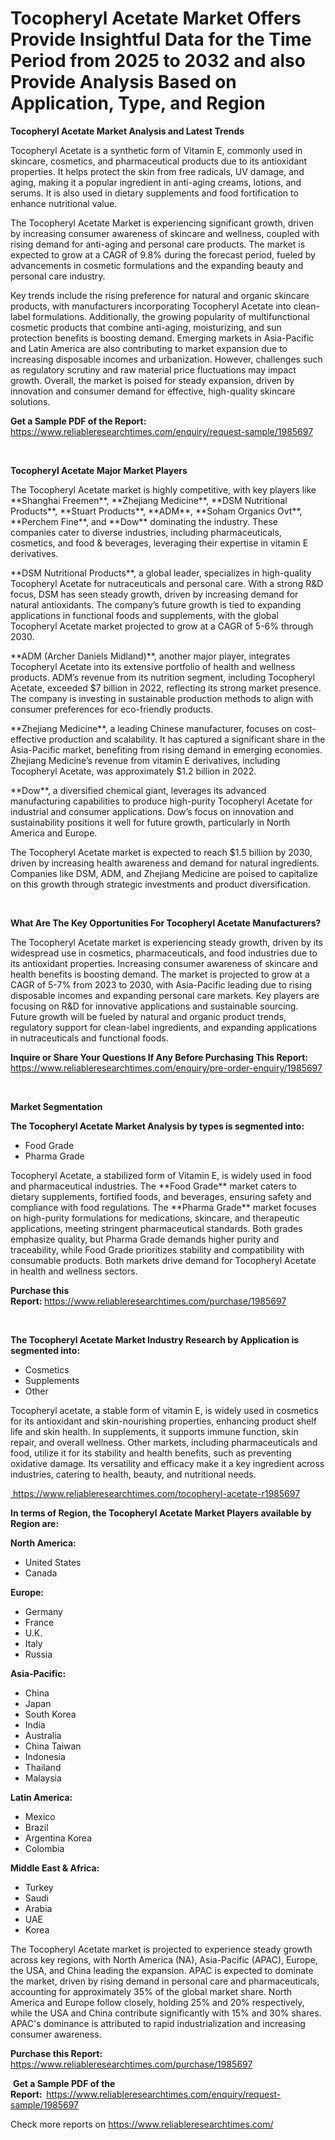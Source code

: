 <p><h1>Tocopheryl Acetate Market Offers Provide Insightful Data for the Time Period from 2025 to 2032 and also Provide Analysis Based on Application, Type, and Region</h1></p><p><strong>Tocopheryl Acetate Market Analysis and Latest Trends</strong></p>
<p><p>Tocopheryl Acetate is a synthetic form of Vitamin E, commonly used in skincare, cosmetics, and pharmaceutical products due to its antioxidant properties. It helps protect the skin from free radicals, UV damage, and aging, making it a popular ingredient in anti-aging creams, lotions, and serums. It is also used in dietary supplements and food fortification to enhance nutritional value.</p><p>The Tocopheryl Acetate Market is experiencing significant growth, driven by increasing consumer awareness of skincare and wellness, coupled with rising demand for anti-aging and personal care products. The market is expected to grow at a CAGR of 9.8% during the forecast period, fueled by advancements in cosmetic formulations and the expanding beauty and personal care industry. </p><p>Key trends include the rising preference for natural and organic skincare products, with manufacturers incorporating Tocopheryl Acetate into clean-label formulations. Additionally, the growing popularity of multifunctional cosmetic products that combine anti-aging, moisturizing, and sun protection benefits is boosting demand. Emerging markets in Asia-Pacific and Latin America are also contributing to market expansion due to increasing disposable incomes and urbanization. However, challenges such as regulatory scrutiny and raw material price fluctuations may impact growth. Overall, the market is poised for steady expansion, driven by innovation and consumer demand for effective, high-quality skincare solutions.</p></p>
<p><strong>Get a Sample PDF of the Report:&nbsp;</strong> <a href="https://www.reliableresearchtimes.com/enquiry/request-sample/1985697?utm_campaign=2261&utm_medium=2&utm_source=Github&utm_content=ia&utm_term=30012025&utm_id=tocopheryl-acetate">https://www.reliableresearchtimes.com/enquiry/request-sample/1985697</a></p>
<p>&nbsp;</p>
<p><strong>Tocopheryl Acetate Major Market Players</strong></p>
<p><p>The Tocopheryl Acetate market is highly competitive, with key players like **Shanghai Freemen**, **Zhejiang Medicine**, **DSM Nutritional Products**, **Stuart Products**, **ADM**, **Soham Organics Ovt**, **Perchem Fine**, and **Dow** dominating the industry. These companies cater to diverse industries, including pharmaceuticals, cosmetics, and food & beverages, leveraging their expertise in vitamin E derivatives.</p><p>**DSM Nutritional Products**, a global leader, specializes in high-quality Tocopheryl Acetate for nutraceuticals and personal care. With a strong R&D focus, DSM has seen steady growth, driven by increasing demand for natural antioxidants. The company’s future growth is tied to expanding applications in functional foods and supplements, with the global Tocopheryl Acetate market projected to grow at a CAGR of 5-6% through 2030.</p><p>**ADM (Archer Daniels Midland)**, another major player, integrates Tocopheryl Acetate into its extensive portfolio of health and wellness products. ADM’s revenue from its nutrition segment, including Tocopheryl Acetate, exceeded $7 billion in 2022, reflecting its strong market presence. The company is investing in sustainable production methods to align with consumer preferences for eco-friendly products.</p><p>**Zhejiang Medicine**, a leading Chinese manufacturer, focuses on cost-effective production and scalability. It has captured a significant share in the Asia-Pacific market, benefiting from rising demand in emerging economies. Zhejiang Medicine’s revenue from vitamin E derivatives, including Tocopheryl Acetate, was approximately $1.2 billion in 2022.</p><p>**Dow**, a diversified chemical giant, leverages its advanced manufacturing capabilities to produce high-purity Tocopheryl Acetate for industrial and consumer applications. Dow’s focus on innovation and sustainability positions it well for future growth, particularly in North America and Europe.</p><p>The Tocopheryl Acetate market is expected to reach $1.5 billion by 2030, driven by increasing health awareness and demand for natural ingredients. Companies like DSM, ADM, and Zhejiang Medicine are poised to capitalize on this growth through strategic investments and product diversification.</p></p>
<p>&nbsp;</p>
<p><strong>What Are The Key Opportunities For Tocopheryl Acetate Manufacturers?</strong></p>
<p><p>The Tocopheryl Acetate market is experiencing steady growth, driven by its widespread use in cosmetics, pharmaceuticals, and food industries due to its antioxidant properties. Increasing consumer awareness of skincare and health benefits is boosting demand. The market is projected to grow at a CAGR of 5-7% from 2023 to 2030, with Asia-Pacific leading due to rising disposable incomes and expanding personal care markets. Key players are focusing on R&D for innovative applications and sustainable sourcing. Future growth will be fueled by natural and organic product trends, regulatory support for clean-label ingredients, and expanding applications in nutraceuticals and functional foods.</p></p>
<p><strong>Inquire or Share Your Questions If Any Before Purchasing This Report:</strong> <a href="https://www.reliableresearchtimes.com/enquiry/pre-order-enquiry/1985697?utm_campaign=2261&utm_medium=2&utm_source=Github&utm_content=ia&utm_term=30012025&utm_id=tocopheryl-acetate">https://www.reliableresearchtimes.com/enquiry/pre-order-enquiry/1985697</a></p>
<p>&nbsp;</p>
<p><strong>Market Segmentation</strong></p>
<p><strong>The Tocopheryl Acetate Market Analysis by types is segmented into:</strong></p>
<p><ul><li>Food Grade</li><li>Pharma Grade</li></ul></p>
<p><p>Tocopheryl Acetate, a stabilized form of Vitamin E, is widely used in food and pharmaceutical industries. The **Food Grade** market caters to dietary supplements, fortified foods, and beverages, ensuring safety and compliance with food regulations. The **Pharma Grade** market focuses on high-purity formulations for medications, skincare, and therapeutic applications, meeting stringent pharmaceutical standards. Both grades emphasize quality, but Pharma Grade demands higher purity and traceability, while Food Grade prioritizes stability and compatibility with consumable products. Both markets drive demand for Tocopheryl Acetate in health and wellness sectors.</p></p>
<p><strong>Purchase this Report:&nbsp;</strong><a href="https://www.reliableresearchtimes.com/purchase/1985697?utm_campaign=2261&utm_medium=2&utm_source=Github&utm_content=ia&utm_term=30012025&utm_id=tocopheryl-acetate">https://www.reliableresearchtimes.com/purchase/1985697</a></p>
<p>&nbsp;</p>
<p><strong>The Tocopheryl Acetate Market Industry Research by Application is segmented into:</strong></p>
<p><ul><li>Cosmetics</li><li>Supplements</li><li>Other</li></ul></p>
<p><p>Tocopheryl acetate, a stable form of vitamin E, is widely used in cosmetics for its antioxidant and skin-nourishing properties, enhancing product shelf life and skin health. In supplements, it supports immune function, skin repair, and overall wellness. Other markets, including pharmaceuticals and food, utilize it for its stability and health benefits, such as preventing oxidative damage. Its versatility and efficacy make it a key ingredient across industries, catering to health, beauty, and nutritional needs.</p></p>
<p><a href="https://www.reliableresearchtimes.com/tocopheryl-acetate-r1985697?utm_campaign=2261&utm_medium=2&utm_source=Github&utm_content=ia&utm_term=30012025&utm_id=tocopheryl-acetate">&nbsp;https://www.reliableresearchtimes.com/tocopheryl-acetate-r1985697</a></p>
<p><strong>In terms of Region, the Tocopheryl Acetate Market Players available by Region are:</strong></p>
<p>
    <p> <strong> North America: </strong>
        <ul>
            <li>United States</li>
            <li>Canada</li>
        </ul>
        </p> 
    <p> <strong> Europe: </strong>
        <ul>
            <li>Germany</li>
            <li>France</li>
            <li>U.K.</li>
            <li>Italy</li>
            <li>Russia</li>
        </ul>
        </p> 
    <p> <strong> Asia-Pacific: </strong>
        <ul>
            <li>China</li>
            <li>Japan</li>
            <li>South Korea</li>
            <li>India</li>
            <li>Australia</li>
            <li>China Taiwan</li>
            <li>Indonesia</li>
            <li>Thailand</li>
            <li>Malaysia</li>
        </ul>
        </p> 
    <p> <strong> Latin America: </strong>
        <ul>
            <li>Mexico</li>
            <li>Brazil</li>
            <li>Argentina Korea</li>
            <li>Colombia</li>
        </ul>
        </p> 
    <p> <strong> Middle East & Africa: </strong>
        <ul>
            <li>Turkey</li>
            <li>Saudi</li>
            <li>Arabia</li>
            <li>UAE</li>
            <li>Korea</li>
        </ul>
    </p>
    </p>
<p><p>The Tocopheryl Acetate market is projected to experience steady growth across key regions, with North America (NA), Asia-Pacific (APAC), Europe, the USA, and China leading the expansion. APAC is expected to dominate the market, driven by rising demand in personal care and pharmaceuticals, accounting for approximately 35% of the global market share. North America and Europe follow closely, holding 25% and 20% respectively, while the USA and China contribute significantly with 15% and 30% shares. APAC's dominance is attributed to rapid industrialization and increasing consumer awareness.</p></p>
<p><strong>Purchase this Report: </strong><a href="https://www.reliableresearchtimes.com/purchase/1985697?utm_campaign=2261&utm_medium=2&utm_source=Github&utm_content=ia&utm_term=30012025&utm_id=tocopheryl-acetate">https://www.reliableresearchtimes.com/purchase/1985697</a></p>
<p>&nbsp;<strong>Get a Sample PDF of the Report:&nbsp;&nbsp;</strong><a href="https://www.reliableresearchtimes.com/enquiry/request-sample/1985697?utm_campaign=2261&utm_medium=2&utm_source=Github&utm_content=ia&utm_term=30012025&utm_id=tocopheryl-acetate">https://www.reliableresearchtimes.com/enquiry/request-sample/1985697</a></p>
<p><strong></strong></p>
<p>Check more reports on <a href="https://www.reliableresearchtimes.com/?utm_campaign=2261&utm_medium=2&utm_source=Github&utm_content=ia&utm_term=30012025&utm_id=tocopheryl-acetate">https://www.reliableresearchtimes.com/</a></p>